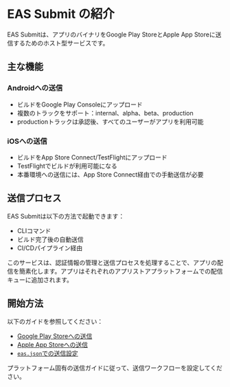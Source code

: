 # EAS Submit の紹介

EAS Submitは、アプリのバイナリをGoogle Play StoreとApple App Storeに送信するためのホスト型サービスです。

## 主な機能

### Androidへの送信
- ビルドをGoogle Play Consoleにアップロード
- 複数のトラックをサポート：internal、alpha、beta、production
- productionトラックは承認後、すべてのユーザーがアプリを利用可能

### iOSへの送信
- ビルドをApp Store Connect/TestFlightにアップロード
- TestFlightでビルドが利用可能になる
- 本番環境への送信には、App Store Connect経由での手動送信が必要

## 送信プロセス

EAS Submitは以下の方法で起動できます：
- CLIコマンド
- ビルド完了後の自動送信
- CI/CDパイプライン経由

このサービスは、認証情報の管理と送信プロセスを処理することで、アプリの配信を簡素化します。アプリはそれぞれのアプリストアプラットフォームでの配信キューに追加されます。

## 開始方法

以下のガイドを参照してください：

- [Google Play Storeへの送信](/frameworks/expo/docs/submit/android)
- [Apple App Storeへの送信](/frameworks/expo/docs/submit/ios)
- [`eas.json`での送信設定](/frameworks/expo/docs/submit/eas-json)

プラットフォーム固有の送信ガイドに従って、送信ワークフローを設定してください。
